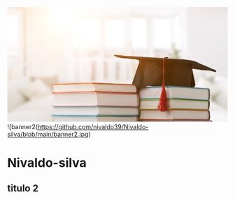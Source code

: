 ![banner](https://github.com/nivaldo39/Nivaldo-silva/blob/main/baner.jpg)
![banner2(https://github.com/nivaldo39/Nivaldo-silva/blob/main/banner2.jpg)

# Nivaldo-silva
## titulo 2
